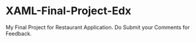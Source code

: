 # XAML-Final-Project-Edx
My Final Project for Restaurant Application. Do Submit your Comments for Feedback. 

